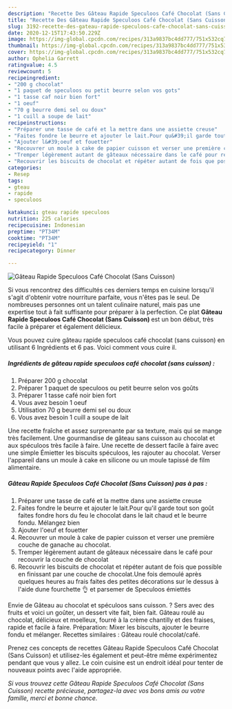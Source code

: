 ```yaml
---
description: "Recette Des Gâteau Rapide Speculoos Café Chocolat (Sans Cuisson)"
title: "Recette Des Gâteau Rapide Speculoos Café Chocolat (Sans Cuisson)"
slug: 3192-recette-des-gateau-rapide-speculoos-cafe-chocolat-sans-cuisson
date: 2020-12-15T17:43:50.229Z
image: https://img-global.cpcdn.com/recipes/313a9837bc4dd777/751x532cq70/gateau-rapide-speculoos-cafe-chocolat-sans-cuisson-photo-principale-de-la-recette.jpg
thumbnail: https://img-global.cpcdn.com/recipes/313a9837bc4dd777/751x532cq70/gateau-rapide-speculoos-cafe-chocolat-sans-cuisson-photo-principale-de-la-recette.jpg
cover: https://img-global.cpcdn.com/recipes/313a9837bc4dd777/751x532cq70/gateau-rapide-speculoos-cafe-chocolat-sans-cuisson-photo-principale-de-la-recette.jpg
author: Ophelia Garrett
ratingvalue: 4.5
reviewcount: 5
recipeingredient:
- "200 g chocolat"
- "1 paquet de speculoos ou petit beurre selon vos gots"
- "1 tasse caf noir bien fort"
- "1 oeuf"
- "70 g beurre demi sel ou doux"
- "1 cuill a soupe de lait"
recipeinstructions:
- "Préparer une tasse de café et la mettre dans une assiette creuse"
- "Faites fondre le beurre et ajouter le lait.Pour qu&#39;il garde tout son goût faites fondre hors du feu le chocolat dans le lait chaud et le beurre fondu. Mélangez bien"
- "Ajouter l&#39;oeuf et fouetter"
- "Recouvrer un moule à cake de papier cuisson et verser une première couche de ganache au chocolat."
- "Tremper légèrement autant de gâteaux nécessaire dans le café pour recouvrir la couche de chocolat"
- "Recouvrir les biscuits de chocolat et répéter autant de fois que possible en finissant par une couche de chocolat.Une fois demoulé après quelques heures au frais faites des petites décorations sur le dessus à l&#39;aide dune fourchette 👌 et parsemer de Speculoos émiettés"
categories:
- Resep
tags:
- gteau
- rapide
- speculoos

katakunci: gteau rapide speculoos 
nutrition: 225 calories
recipecuisine: Indonesian
preptime: "PT34M"
cooktime: "PT34M"
recipeyield: "1"
recipecategory: Dinner

---
```



![Gâteau Rapide Speculoos Café Chocolat (Sans Cuisson)](https://img-global.cpcdn.com/recipes/313a9837bc4dd777/751x532cq70/gateau-rapide-speculoos-cafe-chocolat-sans-cuisson-photo-principale-de-la-recette.jpg)

Si vous rencontrez des difficultés ces derniers temps en cuisine lorsqu'il s'agit d'obtenir votre nourriture parfaite, vous n'êtes pas le seul. De nombreuses personnes ont un talent culinaire naturel, mais pas une expertise tout à fait suffisante pour préparer à la perfection. Ce plat <strong> Gâteau Rapide Speculoos Café Chocolat (Sans Cuisson) </strong> est un bon début, très facile à préparer et également délicieux.

<!--inarticleads1-->

Vous pouvez cuire gâteau rapide speculoos café chocolat (sans cuisson) en utilisant 6 Ingrédients et 6 pas. Voici comment vous cuire il.

##### Ingrédients de gâteau rapide speculoos café chocolat (sans cuisson) :

1. Préparer 200 g chocolat
1. Préparer 1 paquet de speculoos ou petit beurre selon vos goûts
1. Préparer 1 tasse café noir bien fort
1. Vous avez besoin 1 oeuf
1. Utilisation 70 g beurre demi sel ou doux
1. Vous avez besoin 1 cuill a soupe de lait


Une recette fraîche et assez surprenante par sa texture, mais qui se mange très facilement. Une gourmandise de gâteau sans cuisson au chocolat et aux spéculoos très facile à faire. Une recette de dessert facile à faire avec une simple Émietter les biscuits spéculoos, les rajouter au chocolat. Verser l&#39;appareil dans un moule à cake en silicone ou un moule tapissé de film alimentaire. 

<!--inarticleads2-->

##### Gâteau Rapide Speculoos Café Chocolat (Sans Cuisson) pas à pas :

1. Préparer une tasse de café et la mettre dans une assiette creuse
1. Faites fondre le beurre et ajouter le lait.Pour qu&#39;il garde tout son goût faites fondre hors du feu le chocolat dans le lait chaud et le beurre fondu. Mélangez bien
1. Ajouter l&#39;oeuf et fouetter
1. Recouvrer un moule à cake de papier cuisson et verser une première couche de ganache au chocolat.
1. Tremper légèrement autant de gâteaux nécessaire dans le café pour recouvrir la couche de chocolat
1. Recouvrir les biscuits de chocolat et répéter autant de fois que possible en finissant par une couche de chocolat.Une fois demoulé après quelques heures au frais faites des petites décorations sur le dessus à l&#39;aide dune fourchette 👌 et parsemer de Speculoos émiettés


Envie de Gâteau au chocolat et spéculoos sans cuisson. ? Sers avec des fruits et voici un goûter, un dessert vite fait, bien fait. Gâteau roulé au chocolat, délicieux et moelleux, fourré à la crème chantilly et des fraises, rapide et facile à faire. Préparation: Mixer les biscuits, ajouter le beurre fondu et mélanger. Recettes similaires : Gâteau roulé chocolat/café. 

<!--inarticleads1-->

<p>
Prenez ces concepts de recettes Gâteau Rapide Speculoos Café Chocolat (Sans Cuisson) et utilisez-les également et peut-être même expérimentez pendant que vous y allez. Le coin cuisine est un endroit idéal pour tenter de nouveaux points avec l'aide appropriée.
</p>

<p>
<i>Si vous trouvez cette Gâteau Rapide Speculoos Café Chocolat (Sans Cuisson) recette précieuse, partagez-la avec vos bons amis ou votre famille, merci et bonne chance.</i>
</p>
